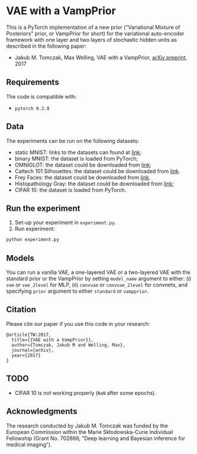 # VAE with a VampPrior
This is a PyTorch implementation of a new prior ("Variational Mixture of Posteriors" prior, or VampPrior for short) for the variational auto-encoder framework with one layer and two layers of stochastic hidden units as described in the following paper:
* Jakub M. Tomczak, Max Welling, VAE with a VampPrior, [arXiv preprint](https://arxiv.org/abs/1705.07120), 2017

## Requirements
The code is compatible with:
* `pytorch 0.2.0`

## Data
The experiments can be run on the following datasets:
* static MNIST: links to the datasets can found at [link](https://github.com/yburda/iwae/tree/master/datasets/BinaryMNIST);
* binary MNIST: the dataset is loaded from PyTorch;
* OMNIGLOT: the dataset could be downloaded from [link](https://github.com/yburda/iwae/blob/master/datasets/OMNIGLOT/chardata.mat);
* Caltech 101 Silhouettes: the dataset could be downloaded from [link](https://people.cs.umass.edu/~marlin/data/caltech101_silhouettes_28_split1.mat).
* Frey Faces: the dataset could be downloaded from [link](https://github.com/y0ast/Variational-Autoencoder/blob/master/freyfaces.pkl).
* Histopathology Gray: the dataset could be downloaded from [link](https://github.com/jmtomczak/vae_householder_flow/tree/master/datasets/histopathologyGray);
* CIFAR 10: the dataset is loaded from PyTorch.

## Run the experiment
1. Set-up your experiment in `experiment.py`.
2. Run experiment:
```bash
python experiment.py
```
## Models
You can run a vanilla VAE, a one-layered VAE or a two-layered VAE with the standard prior or the VampPrior by setting `model_name` argument to either: (i) `vae` or `vae_2level` for MLP, (ii) `convvae` or `convvae_2level` for convnets, and specifying `prior` argument to either `standard` or `vampprior`.

## Citation

Please cite our paper if you use this code in your research:

```
@article{TW:2017,
  title={{VAE with a VampPrior}},
  author={Tomczak, Jakub M and Welling, Max},
  journal={arXiv},
  year={2017}
}
```

## TODO
* CIFAR 10 is not working properly (`NaN` after some epochs).

## Acknowledgments
The research conducted by Jakub M. Tomczak was funded by the European Commission within the Marie Skłodowska-Curie Individual Fellowship (Grant No. 702666, ”Deep learning and Bayesian inference for medical imaging”).
